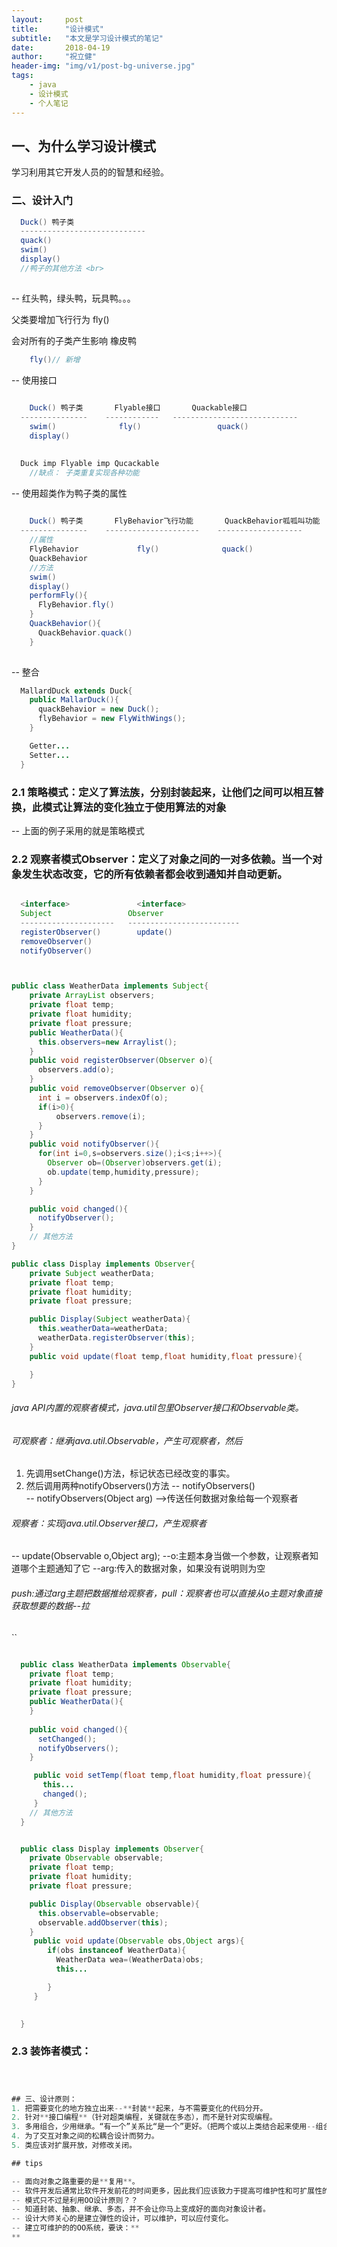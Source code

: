 ```yaml
---
layout:     post
title:      "设计模式"
subtitle:   "本文是学习设计模式的笔记"
date:       2018-04-19
author:     "祝立健"
header-img: "img/v1/post-bg-universe.jpg"
tags:
    - java
    - 设计模式
    - 个人笔记
---
```



## 一、为什么学习设计模式

  学习利用其它开发人员的的智慧和经验。



### 二、设计入门 
  ```java
    Duck() 鸭子类
    ----------------------------
    quack()
    swim()
    display()
    //鸭子的其他方法 <br>
    
  ```
-- 红头鸭，绿头鸭，玩具鸭。。。 
  
父类要增加飞行行为 fly()

  会对所有的子类产生影响 橡皮鸭
  ```java
      fly()// 新增
  ```
 

-- 使用接口
```java
 
    Duck() 鸭子类       Flyable接口       Quackable接口
  ---------------    ------------   ----------------------------
    swim()              fly()                 quack()
    display()
 

  Duck imp Flyable imp Qucackable
    //缺点： 子类重复实现各种功能
```
-- 使用超类作为鸭子类的属性
```java
  
    Duck() 鸭子类       FlyBehavior飞行功能       QuackBehavior呱呱叫功能
  ---------------    ---------------------    -------------------
    //属性                 
    FlyBehavior             fly()              quack()
    QuackBehavior
    //方法
    swim()              
    display()
    performFly(){
      FlyBehavior.fly()
    }
    QuackBehavior(){
      QuackBehavior.quack()
    }
  
```

-- 整合
```java
  MallardDuck extends Duck{
    public MallarDuck(){
      quackBehavior = new Duck();
      flyBehavior = new FlyWithWings();
    }

    Getter...
    Setter...
  }
```
### 2.1 策略模式：定义了算法族，分别封装起来，让他们之间可以相互替换，此模式让算法的变化独立于使用算法的对象
  
-- 上面的例子采用的就是策略模式


### 2.2 观察者模式Observer：定义了对象之间的一对多依赖。当一个对象发生状态改变，它的所有依赖者都会收到通知并自动更新。

```java

  <interface>               <interface> 
  Subject                 Observer
  ---------------------   -------------------------
  registerObserver()        update()
  removeObserver()        
  notifyObserver()        



public class WeatherData implements Subject{
    private ArrayList observers;
    private float temp;
    private float humidity;
    private float pressure;
    public WeatherData(){
      this.observers=new Arraylist();
    }
    public void registerObserver(Observer o){
      observers.add(o);
    }      
    public void removeObserver(Observer o){
      int i = observers.indexOf(o);
      if(i>0){
          observers.remove(i);
      }
    }        
    public void notifyObserver(){
      for(int i=0,s=observers.size();i<s;i++>){
        Observer ob=(Observer)observers.get(i);
        ob.update(temp,humidity,pressure);
      }
    }  

    public void changed(){
      notifyObserver();
    }
    // 其他方法 
} 

public class Display implements Observer{
    private Subject weatherData;
    private float temp;
    private float humidity;
    private float pressure;

    public Display(Subject weatherData){
      this.weatherData=weatherData;
      weatherData.registerObserver(this);
    }
    public void update(float temp,float humidity,float pressure){

    }
}  
```

###### java API内置的观察者模式，java.util包里Observer接口和Observable类。

###### 可观察者：继承java.util.Observable，产生可观察者，然后
  1. 先调用setChange()方法，标记状态已经改变的事实。
  2. 然后调用两种notifyObservers()方法
    -- notifyObservers()  
    -- notifyObservers(Object arg) -->传送任何数据对象给每一个观察者
###### 观察者：实现java.util.Observer接口，产生观察者
  -- update(Observable o,Object arg);
  --o:主题本身当做一个参数，让观察者知道哪个主题通知了它
  --arg:传入的数据对象，如果没有说明则为空
###### push:通过arg主题把数据推给观察者，pull：观察者也可以直接从o主题对象直接获取想要的数据--拉
``

```java

  public class WeatherData implements Observable{
    private float temp;
    private float humidity;
    private float pressure;
    public WeatherData(){
    }
   
    public void changed(){
      setChanged();
      notifyObservers();
    }

     public void setTemp(float temp,float humidity,float pressure){
       this...
       changed();
     }
    // 其他方法    
  }                


  public class Display implements Observer{
    private Observable observable;
    private float temp;
    private float humidity;
    private float pressure;

    public Display(Observable observable){
      this.observable=observable;
      observable.addObserver(this);
    }
     public void update(Observable obs,Object args){
        if(obs instanceof WeatherData){
          WeatherData wea=(WeatherData)obs;
          this...

        }
     }
     

  }  

  ```


### 2.3 装饰者模式：

  ```java



## 三、设计原则：
1. 把需要变化的地方独立出来--**封装**起来，与不需要变化的代码分开。
2. 针对**接口编程**（针对超类编程，关键就在多态），而不是针对实现编程。
3. 多用组合，少用继承。“有一个”关系比“是一个”更好。（把两个或以上类结合起来使用--组合composition）。
4. 为了交互对象之间的松耦合设计而努力。
5. 类应该对扩展开放，对修改关闭。

## tips

  -- 面向对象之路重要的是**复用**。
  -- 软件开发后通常比软件开发前花的时间更多，因此我们应该致力于提高可维护性和可扩展性的复用程度。
  -- 模式只不过是利用OO设计原则？？
  -- 知道封装、抽象、继承、多态，并不会让你马上变成好的面向对象设计者。
  -- 设计大师关心的是建立弹性的设计，可以维护，可以应付变化。
  -- 建立可维护的的OO系统，要诀：**
  **
 





































